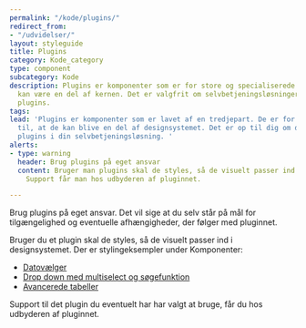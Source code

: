 ```yaml
---
permalink: "/kode/plugins/"
redirect_from:
- "/udvidelser/"
layout: styleguide
title: Plugins
category: Kode_category
type: component
subcategory: Kode
description: Plugins er komponenter som er for store og specialiserede til, at de
  kan være en del af kernen. Det er valgfrit om selvbetjeningsløsninger vil inkludere
  plugins.
tags: 
lead: 'Plugins er komponenter som er lavet af en tredjepart. De er for store og specialiserede
  til, at de kan blive en del af designsystemet. Det er op til dig om du vil bruge
  plugins i din selvbetjeningsløsning. '
alerts:
- type: warning
  header: Brug plugins på eget ansvar
  content: Bruger man plugins skal de styles, så de visuelt passer ind i designsystemet.
    Support får man hos udbyderen af pluginnet.

---
```

Brug plugins på eget ansvar. Det vil sige at du selv står på mål for tilgængelighed og 
eventuelle afhængigheder, der følger med pluginnet. 

Bruger du et plugin skal de styles, så de visuelt passer ind i designsystemet. Der er 
stylingeksempler under Komponenter: 

- <a href="/komponenter/dato-felt/#datovælger">Datovælger</a>
- <a href="/komponenter/drop-down/#multiselect-og-søgning">Drop down med multiselect og søgefunktion</a>
- <a href="/komponenter/tables/#avancerede-tabeller">Avancerede tabeller</a>

Support til det plugin du eventuelt har har valgt at bruge, får du hos udbyderen af pluginnet. 